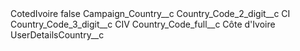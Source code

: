 <?xml version="1.0" encoding="UTF-8"?>
<CustomMetadata xmlns="http://soap.sforce.com/2006/04/metadata" xmlns:xsi="http://www.w3.org/2001/XMLSchema-instance" xmlns:xsd="http://www.w3.org/2001/XMLSchema">
    <label>CotedIvoire</label>
    <protected>false</protected>
    <values>
        <field>Campaign_Country__c</field>
        <value xsi:nil="true"/>
    </values>
    <values>
        <field>Country_Code_2_digit__c</field>
        <value xsi:type="xsd:string">CI</value>
    </values>
    <values>
        <field>Country_Code_3_digit__c</field>
        <value xsi:type="xsd:string">CIV</value>
    </values>
    <values>
        <field>Country_Code_full__c</field>
        <value xsi:type="xsd:string">Côte d&apos;Ivoire</value>
    </values>
    <values>
        <field>UserDetailsCountry__c</field>
        <value xsi:nil="true"/>
    </values>
</CustomMetadata>
